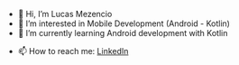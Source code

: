- 👋 Hi, I’m Lucas Mezencio
- 👀 I’m interested in Mobile Development (Android - Kotlin)
- 🌱 I’m currently learning Android development with Kotlin
<!--- 💞️ I’m looking to collaborate on ... --->
- 📫 How to reach me: [LinkedIn][linkedin]

<!---
lucas-mezencio/lucas-mezencio is a ✨ special ✨ repository because its `README.md` (this file) appears on your GitHub profile.
You can click the Preview link to take a look at your changes.
--->

[linkedin]: https://www.linkedin.com/in/lucas-mezencio/

